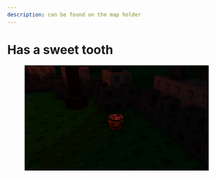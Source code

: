 ```yaml
---
description: can be found on the map holder
---
```


# Has a sweet tooth

<figure><img src="../../.gitbook/assets/RobloxScreenShot20251018_092217587.png" alt=""><figcaption></figcaption></figure>
